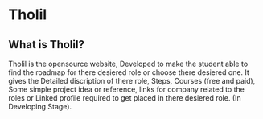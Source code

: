 # Tholil
## What is Tholil?
Tholil is the opensource website, Developed to make the student able to find the roadmap for there desiered role or choose there desiered one. It gives the Detailed discription of there role, Steps, Courses (free and paid), Some simple project idea or reference, links for company related to the roles or Linked profile required to get placed in there desiered role. (In Developing Stage).